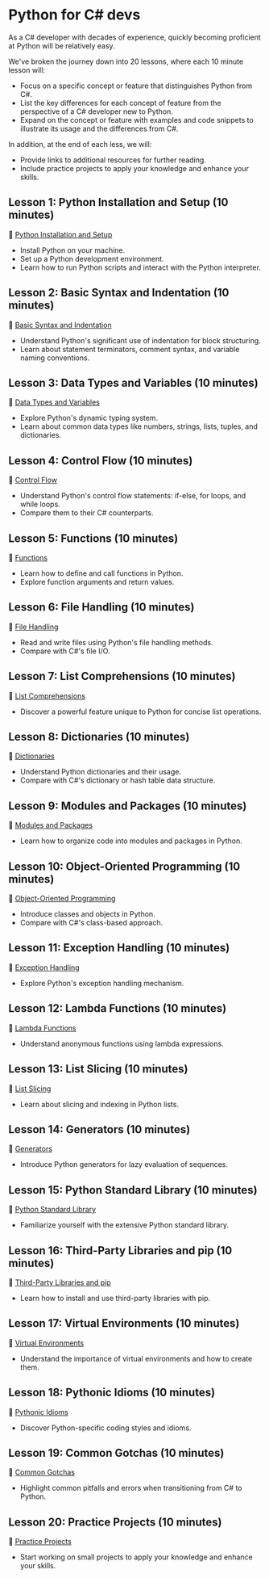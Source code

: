 # Python for C# devs
As a C# developer with decades of experience, quickly becoming proficient at Python will be relatively easy.

We've broken the journey down into 20 lessons, where each 10 minute lesson will:
- Focus on a specific concept or feature that distinguishes Python from C#.
- List the key differences for each concept of feature from the perspective of a C# developer new to Python.
- Expand on the concept or feature with examples and code snippets to illustrate its usage and the differences from C#.

In addition, at the end of each less, we will:
- Provide links to additional resources for further reading.
- Include practice projects to apply your knowledge and enhance your skills.

## Lesson 1: Python Installation and Setup (10 minutes)

🔗 [Python Installation and Setup](./learn-python-in-half-day-lesson-1.md)
- Install Python on your machine.
- Set up a Python development environment.
- Learn how to run Python scripts and interact with the Python interpreter.

## Lesson 2: Basic Syntax and Indentation (10 minutes)

🔗 [Basic Syntax and Indentation](./learn-python-in-half-day-lesson-2.md)
- Understand Python's significant use of indentation for block structuring.
- Learn about statement terminators, comment syntax, and variable naming conventions.

## Lesson 3: Data Types and Variables (10 minutes)

🔗 [Data Types and Variables](./learn-python-in-half-day-lesson-3.md)
- Explore Python's dynamic typing system.
- Learn about common data types like numbers, strings, lists, tuples, and dictionaries.

## Lesson 4: Control Flow (10 minutes)

🔗 [Control Flow](./learn-python-in-half-day-lesson-4.md)
- Understand Python's control flow statements: if-else, for loops, and while loops.
- Compare them to their C# counterparts.

## Lesson 5: Functions (10 minutes)

🔗 [Functions](./learn-python-in-half-day-lesson-5.md)
- Learn how to define and call functions in Python.
- Explore function arguments and return values.

## Lesson 6: File Handling (10 minutes)

🔗 [File Handling](./learn-python-in-half-day-lesson-6.md)
- Read and write files using Python's file handling methods.
- Compare with C#'s file I/O.

## Lesson 7: List Comprehensions (10 minutes)

🔗 [List Comprehensions](./learn-python-in-half-day-lesson-7.md)
- Discover a powerful feature unique to Python for concise list operations.

## Lesson 8: Dictionaries (10 minutes)

🔗 [Dictionaries](./learn-python-in-half-day-lesson-8.md)
- Understand Python dictionaries and their usage.
- Compare with C#'s dictionary or hash table data structure.

## Lesson 9: Modules and Packages (10 minutes)

🔗 [Modules and Packages](./learn-python-in-half-day-lesson-9.md)
- Learn how to organize code into modules and packages in Python.

## Lesson 10: Object-Oriented Programming (10 minutes)

🔗 [Object-Oriented Programming](./learn-python-in-half-day-lesson-10.md)
- Introduce classes and objects in Python.
- Compare with C#'s class-based approach.

## Lesson 11: Exception Handling (10 minutes)

🔗 [Exception Handling](./learn-python-in-half-day-lesson-11.md)
- Explore Python's exception handling mechanism.

## Lesson 12: Lambda Functions (10 minutes)

🔗 [Lambda Functions](./learn-python-in-half-day-lesson-12.md)
- Understand anonymous functions using lambda expressions.

## Lesson 13: List Slicing (10 minutes)

🔗 [List Slicing](./learn-python-in-half-day-lesson-13.md)
- Learn about slicing and indexing in Python lists.

## Lesson 14: Generators (10 minutes)

🔗 [Generators](./learn-python-in-half-day-lesson-14.md)
- Introduce Python generators for lazy evaluation of sequences.

## Lesson 15: Python Standard Library (10 minutes)

🔗 [Python Standard Library](./learn-python-in-half-day-lesson-15.md)
- Familiarize yourself with the extensive Python standard library.

## Lesson 16: Third-Party Libraries and pip (10 minutes)

🔗 [Third-Party Libraries and pip](./learn-python-in-half-day-lesson-16.md)
- Learn how to install and use third-party libraries with pip.

## Lesson 17: Virtual Environments (10 minutes)

🔗 [Virtual Environments](./learn-python-in-half-day-lesson-17.md)
- Understand the importance of virtual environments and how to create them.

## Lesson 18: Pythonic Idioms (10 minutes)

🔗 [Pythonic Idioms](./learn-python-in-half-day-lesson-18.md)
- Discover Python-specific coding styles and idioms.

## Lesson 19: Common Gotchas (10 minutes)

🔗 [Common Gotchas](./learn-python-in-half-day-lesson-19.md)
- Highlight common pitfalls and errors when transitioning from C# to Python.

## Lesson 20: Practice Projects (10 minutes)

🔗 [Practice Projects](./learn-python-in-half-day-lesson-20.md)
- Start working on small projects to apply your knowledge and enhance your skills.

